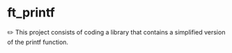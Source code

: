 # ft_printf
✏️
This project consists of coding a library that contains a simplified version  of the printf function.
